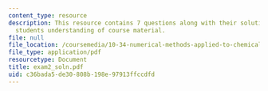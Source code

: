 ```yaml
---
content_type: resource
description: This resource contains 7 questions along with their solution to test
  students understanding of course material.
file: null
file_location: /coursemedia/10-34-numerical-methods-applied-to-chemical-engineering-fall-2005/c36bada5de30808b198e97913ffccdfd_exam2_soln.pdf
file_type: application/pdf
resourcetype: Document
title: exam2_soln.pdf
uid: c36bada5-de30-808b-198e-97913ffccdfd
---
```

